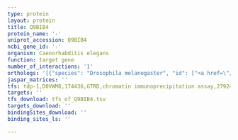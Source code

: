 ```yaml
---
type: protein
layout: protein
title: Q9BIB4
protein_name: '-'
uniprot_accession: Q9BIB4
ncbi_gene_id: '-'
organism: Caenorhabditis elegans
function: target gene
number_of_interactions: '1'
orthologs: '[{"species": "Drosophila melanogaster", "id": ["<a href=\"/protein/p52656\">P52656</a>", "<a href=\"/protein/q9w5b9\">Q9W5B9</a>"]}, {"species": "Saccharomyces cerevisiae", "id": ["<a href=\"/protein/p32774\">P32774</a>"]}]'
jaspar_matrices: ''
tfs: tdp-1,D0VWM8,174436,GTRD,chromatin immunoprecipitation assay,27924024%5Buid%5D,No
targets: ''
tfs_download: tfs_of_Q9BIB4.tsv
targets_download: ''
bindingSites_download: ''
binding_sites_ls: ''

---
```

